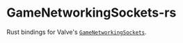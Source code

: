 # GameNetworkingSockets-rs

Rust bindings for Valve's [`GameNetworkingSockets`](https://github.com/ValveSoftware/GameNetworkingSockets).
